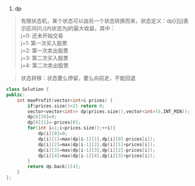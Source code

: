 1. dp
> 有限状态机，某个状态可以由另一个状态转换而来，状态定义：dp[i][j]表示区间[0,i]内状态为j的最大收益，其中：  
> j=0: 还未开始交易  
> j=1: 第一次买入股票  
> j=2: 第一次卖出股票  
> j=3: 第二次买入股票  
> j=4: 第二次卖出股票  

> 状态转移：状态要么停留，要么向前走，不能回退

```C++
class Solution {
public:
    int maxProfit(vector<int>& prices) {
        if(prices.size()<2) return 0;
        vector<vector<int>> dp(prices.size(),vector<int>(5,INT_MIN));
        dp[0][0]=0;
        dp[0][1]=-prices[0];
        for(int i=1;i<prices.size();++i){
            dp[i][0]=0;
            dp[i][1]=max(dp[i-1][1],dp[i][0]-prices[i]);
            dp[i][2]=max(dp[i-1][2],dp[i][1]+prices[i]);
            dp[i][3]=max(dp[i-1][3],dp[i][2]-prices[i]);
            dp[i][4]=max(dp[i-1][4],dp[i][3]+prices[i]);
        }
        return dp.back()[4];
    }
};
```
